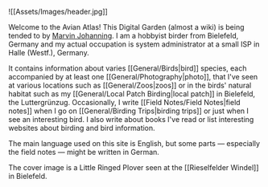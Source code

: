 ![[Assets/Images/header.jpg]]

Welcome to the Avian Atlas! This Digital Garden (almost a wiki) is being tended to by [Marvin Johanning](https://marvinjohanning.de). I am a hobbyist birder from Bielefeld, Germany and my actual occupation is system administrator at a small ISP in Halle (Westf.), Germany. 

It contains information about varies [[General/Birds|bird]] species, each accompanied by at least one [[General/Photography|photo]], that I've seen at various locations such as [[General/Zoos|zoos]] or in the birds' natural habitat such as my [[General/Local Patch Birding|local patch]] in Bielefeld, the Luttergrünzug. Occasionally, I write [[Field Notes/Field Notes|field notes]] when I go on [[General/Birding Trips|birding trips]] or just when I see an interesting bird. I also write about books I've read or list interesting websites about birding and bird information.

The main language used on this site is English, but some parts — especially the field notes — might be written in German. 

The cover image is a Little Ringed Plover seen at the [[Rieselfelder Windel]] in Bielefeld. 